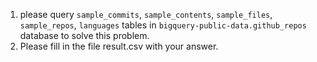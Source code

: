 1. please query `sample_commits`, `sample_contents`, `sample_files`, `sample_repos`, `languages` tables in `bigquery-public-data.github_repos` database to solve this problem.
2. Please fill in the file result.csv with your answer.